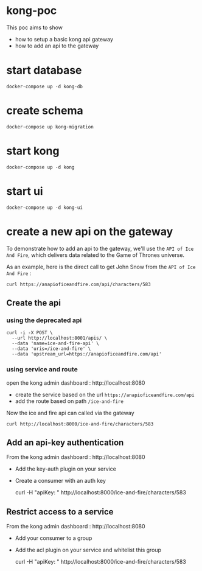 # kong-poc

This poc aims to show 
- how to setup a basic kong api gateway
- how to add an api to the gateway


# start database

    docker-compose up -d kong-db

# create schema

    docker-compose up kong-migration

# start kong

    docker-compose up -d kong

# start ui

    docker-compose up -d kong-ui

# create a new api on the gateway

To demonstrate how to add an api to the gateway, we'll use the `API of Ice And Fire`, which delivers data related to the Game of Thrones universe.

As an example, here is the direct call to get John Snow from the `API of Ice And Fire` :

    curl https://anapioficeandfire.com/api/characters/583

## Create the api

### using the deprecated api

    curl -i -X POST \
      --url http://localhost:8001/apis/ \
      --data 'name=ice-and-fire-api' \
      --data 'uris=/ice-and-fire' \
      --data 'upstream_url=https://anapioficeandfire.com/api'
      
### using service and route 

open the kong admin dashboard : http://localhost:8080 

- create the service based on the url `https://anapioficeandfire.com/api`
- add the route based on path `/ice-and-fire`

Now the ice and fire api can called via the gateway

    curl http://localhost:8000/ice-and-fire/characters/583

## Add an api-key authentication

From the kong admin dashboard : http://localhost:8080

- Add the key-auth plugin on your service
- Create a consumer with an auth key


    curl -H "apiKey: <your-auth-key>" http://localhost:8000/ice-and-fire/characters/583
    
## Restrict access to a service

From the kong admin dashboard : http://localhost:8080

- Add your consumer to a group
- Add the acl plugin on your service and whitelist this group

    curl -H "apiKey: <your-auth-key>" http://localhost:8000/ice-and-fire/characters/583
